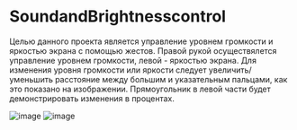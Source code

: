 # SoundandBrightnesscontrol

Целью данного проекта является управление уровнем громкости и яркостью экрана с помощью жестов. Правой рукой осуществялется управление уровнем громкости, левой - яркостью экрана. Для изменения уровня громкости или яркости следует увеличить/уменьшить расстояние между большим и указательным пальцами, как это показано на изображении. Прямоугольник в левой части будет демонстрировать изменения в процентах.

![image](https://user-images.githubusercontent.com/121150104/212746113-08d3effc-e55b-43c3-ab84-02ba462d466c.png)
![image](https://user-images.githubusercontent.com/121150104/212746673-bd54a6e1-f3fc-4f63-8de1-93ec73f5b472.png)

